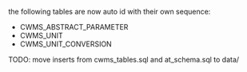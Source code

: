 the following tables are now auto id with their own sequence:

- CWMS_ABSTRACT_PARAMETER
- CWMS_UNIT
- CWMS_UNIT_CONVERSION

TODO: move inserts from cwms_tables.sql and at_schema.sql to data/